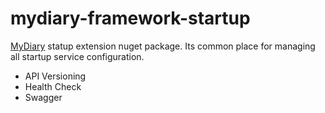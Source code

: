# mydiary-framework-startup

<a href="https://github.com/nibro7778/mydiary">MyDiary</a> statup extension nuget package. Its common place for managing all startup service configuration.

- API Versioning 
- Health Check
- Swagger
